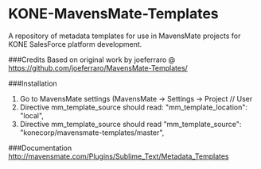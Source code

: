 KONE-MavensMate-Templates
====================

A repository of metadata templates for use in MavensMate projects for KONE SalesForce platform development.

###Credits
Based on original work by joeferraro @ https://github.com/joeferraro/MavensMate-Templates/

###Installation
1. Go to MavensMate settings (MavensMate -> Settings -> Project // User
2. Directive mm_template_source should read: "mm_template_location": "local",
3. Directive mm_template_source should read  "mm_template_source": "konecorp/mavensmate-templates/master",

###Documentation
http://mavensmate.com/Plugins/Sublime_Text/Metadata_Templates   
